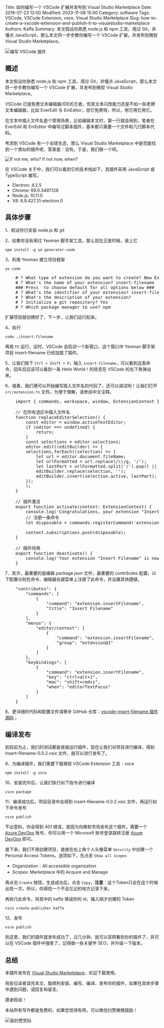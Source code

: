 Title: 如何编写一个 VSCode 扩展并发布到 Visual Studio Marketplace
Date: 2019-07-23 12:00
Modified: 2023-11-08 15:00
Category: software
Tags: VSCode, VSCode Extension, vsce, Visual Studio Marketplace
Slug: how-to-create-a-vscode-extension-and-publish-it-to-visualstudio-marketplace
Authors: Kaffa
Summary: 本文假设你熟悉 node.js 和 npm 工具，用过 Git，并懂点 JavaScript，那么本文将一步步教你编写一个 VSCode 扩展，并发布到微软 Visual Studio Marketplace。

![编写 VSCode 插件](https://kaffa.im/static/img/2019/create-vscode-extension.png "编写 VSCode 插件")

## 概述

本文假设你熟悉 node.js 和 npm 工具，用过 Git，并懂点 JavaScript，那么本文将一步步教你编写一个 VSCode 扩展，并发布到微软 Visual Studio Marketplace。

VSCode 已是免费文本编辑器/IDE的王者，但其文本闪改能力还是不如一些老牌文本编辑器，比如 EverEdit 与 EmEditor，但它免费呀，所以，用它用它用它。

在文本中插入文件名是个常用场景，比如编辑本文时，第一行就会用到，笔者在 EverEdit 和 EmEditor 中编写过脚本插件，基本都只需要一个文件和几行脚本代码。

考虑到 VSCode 有一个全球生态，那么 Visual Studio Marketplace 中是否能找到一个类似的插件呢，答案是：没有。于是，我们做一个呗。

![If not me, who? If not now, when?](https://kaffa.im/static/img/2019/if-not-me-who-if-not-now-when.png "If not me, 
who? If not now, when?")

在 VSCode 关于中，我们可以看到它的技术栈如下，其插件采用 JavaScript 或 TypeScript 编写。

* Electron: 4.2.5
* Chrome: 69.0.3497.128
* Node.js: 10.11.0
* V8: 6.9.427.31-electron.0

## 具体步骤

1、假设你已安装 node.js 和 git

2、如果你没有用过 Yeoman 脚手架工具，那么现在正是时候，装上它

`npm install -g yo generator-code`

3、利用 Yeoman 建立项目框架

`yo code`

<pre>
    # ? What type of extension do you want to create? New Extension (TypeScript)
    # ? What's the name of your extension? insert-filename
    ### Press <Enter> to choose default for all options below ###
    # ? What's the identifier of your extension? insert-filename
    # ? What's the description of your extension?
    # ? Initialize a git repository? Yes
    # ? Which package manager to use? npm
</pre>

扩展项目就创建好了，下一步，让我们运行起来。

4、执行

`code ./insert-filename`

再按 `F5` 运行，这时，VSCode 会启动一个新窗口，这个窗口中 Yeoman 脚手架项目 insert-filename 已经加载了插件。

5、让我们按下 `Ctrl + Shift + P`，输入 `insert-filename`，可以看到这条命令，回车后应该可以看到一条 Hello World！的信息在 VSCode 的右下角弹出来。

6、接着，我们便可以开始编写插入文件名的代码了，还可以调试哟！让我们打开 `src/extension.ts` 文件。为便于理解，请参阅中文注释。
<pre>
    import { commands, workspace, window, ExtensionContext } from 'vscode';

    // 在所有选区中插入文件名
    function replaceEditorSelection() {
        const editor = window.activeTextEditor;
        if (editor === undefined) {
            return;
        }
        const selections = editor.selections;
        editor.edit((editBuilder) => {
        selections.forEach((selection) => {
            let url = editor.document.fileName;
            let urlFormatted = url.replace(/\\/g, '/');
            let lastPart = urlFormatted.split('/').pop() || '';
            editBuilder.replace(selection, '');
            editBuilder.insert(selection.active, lastPart);
        });
        );
    }

    // 插件激活
    export function activate(context: ExtensionContext) {
        console.log('Congratulations, your extension "Insert Filename" is now active!');
        // 注册一条命令
        let disposable = commands.registerCommand('extension.insertFilename', () => replaceEditorSelection());

        context.subscriptions.push(disposable);
    }

    // 插件待用
    export function deactivate() {
        console.log('Your extension "Insert Filename" is now inactive!');
    }
</pre>

7、其次，最重要的是编辑 package.json 文件，最重要的 contributes 配置，以下配置分别在命令、编辑器右键菜单上注册了此命令，并设置其快捷键。

<pre>
    "contributes": {
        "commands": [
            {
                "command": "extension.insertFilename",
                "title": "Insert Filename"
            }
        ],
        "menus": {
            "editor/context": [
                {
                    "command": "extension.insertFilename",
                    "group": "extension@1"
                }
            ]
        },
        "keybindings": [
            {
                "command": "extension.insertFilename",
                "key": "ctrl+alt+i",
                "mac": "shift+cmd+i",
                "when": "editorTextFocus"
            }
        ]
    }
</pre>

8、更详细的代码和配置文件请移步 GitHub 仓库：[vscode-insert-filename 插件源码][3] 。

## 编译发布

到目前为止，我们的测试都是直接运行插件，现在让我们对项目进行编译，得到 insert-filename-0.0.2.vsix 文件，就可以进行发布了。

9、为编译插件，我们需要下载微软 VSCode Extension 工具：vsce

`npm install -g vsce`

10、安装完毕后，让我们执行如下指令进行编译

`vsce package`

11、编译成功后，项目目录中会得到 insert-filename-0.0.2.vsix 文件，再运行如下命令发布

`vsce publish`

不出意料，你会得到 401 错误，是因为向微软市场发布这个插件，需要一个 [Azure DevOps][4] 账号，你可以用一个 Microsoft 账号登录跳转注册 [Azure DevOps][4] 即可。

接下来，我们不用创建项目，直接在右上角个人头像菜单 `Security` 中创建一个 Personal Access Tokens，选项如下，先点击 `Show all scopes`

* Organization：All accessible organization
* Scopes: Marketplace 中的 Acquire and Manage

再点击 `Create` 按钮，生成成功后，点击 `Copy`，**注意**：这个Token只会在这个时候出现一次，所以，你得找一个不会忘记的地方记录下来。

再执行此命令，将其中的 kaffa 换成你的 id，输入刚才创建的 Token

`vsce create-publisher kaffa`

12、发布

`vsce publish`

到这里，我们的插件就发布成功了，过几分钟，就可以官网看到你的插件了，并可以在 VSCode 插件中搜索了，记得做一些关键字 SEO，并升级一下版本。

## 总结

本插件发布在 [Visual Studio Marketplace][4]，欢迎下载使用。

祝各位读者读完本文，能顺利安装、编写、编译、发布你的插件，如果在具体步骤中遇到问题，请回复和留言。

感谢观阅！

本站所有写作都是免费的，如果您觉得有用，可以微信扫赞微微鼓励！

![我的赞赏码](https://kaffa.im/static/img/reward.png "一杯咖啡吸取太阳能量")

[1]: https://kaffa.im/static/img/reward.png
[2]: http://www.everedit.net/
[3]: https://github.com/kaffa/vscode-insert-filename
[4]: https://marketplace.visualstudio.com/items?itemName=kaffa.insert-filename
[5]: https://aka.ms/SignupAzureDevOps
